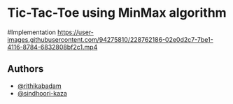 # Tic-Tac-Toe using MinMax algorithm


#Implementation
https://user-images.githubusercontent.com/94275810/228762186-02e0d2c7-7be1-4116-8784-6832808bf2c1.mp4

## Authors

- [@rithikabadam](https://github.com/rithikabadam)
- [@sindhoori-kaza](https://github.com/sindhoori-kaza)

